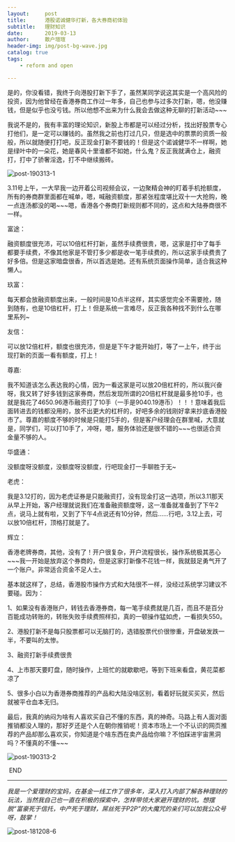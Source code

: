 ```yaml
---
layout:     post
title:      港股诺诚健华打新，各大券商初体验
subtitle:   理财知识
date:       2019-03-13
author:     散户瑄瑄
header-img: img/post-bg-wave.jpg
catalog: true
tags:
    - reform and open

---
```


是的，你没看错，我终于向港股打新下手了，虽然某同学说这其实是一个高风险的投资，因为他曾经在香港券商工作过一年多，自己也参与过多次打新，嗯，他没赚钱，但是似乎也没亏钱。所以他想不出来为什么我会去做这种无聊的打新活动~~~



我说不是的，我有丰富的理论知识，新股上市都是可以经过分析，找出好股票专心打他们，是一定可以赚钱的。虽然我之前也打过几只，但是选中的票票的资质一般般，所以就随便打打吧，反正现金打新不要钱的！但是这个诺诚健华不一样啊，她是绿叶中的一朵花，她是春风十里谁都不如她，什么鬼？反正我就满仓上，融资打，打中了骄奢淫逸，打不中继续搬砖。

![post-190313-1](/../../../../hughhw.github.io/img/post-190313-1.jpg)

3.11号上午，一大早我一边开着公司视频会议，一边聚精会神的盯着手机抢额度，所有的券商群里面都在喊单，嗯，喊融资额度，那紧张程度堪比双十一大抢购，晚一点连汤都没的喝~~~嗯，香港各个券商打新规则都不同的，这点和大陆券商很不一样。



富途：

融资额度很充沛，可以10倍杠杆打新，虽然手续费很贵，嗯，这家是打中了每手都要手续费，不像其他家是不管打多少都是收一笔手续费的，所以这家手续费贵了好多倍。但是这家暗盘很香，所以首选是她。还有系统页面操作简单，适合我这种懒人。



玖富：

每天都会放融资额度出来，一般时间是10点半这样，其实感觉完全不需要抢，随到随有，也是10倍杠杆，打上！但是系统一言难尽，反正我各种找不到什么在哪里系列~



友信：

可以放12倍杠杆，额度也很充沛，但是是下午才能开始打，等了一上午，终于出现打新的页面一看有额度，打上！



尊嘉:

我不知道该怎么表达我的心情，因为一看这家是可以放20倍杠杆的，所以我兴奋呀，我又转了好多钱到这家券商，然后发现所谓的20倍杠杆就是最多抢10手，也就是我花了4650.96港币融资打了10手（一手是9040.19港币）！！！意味着我后面转进去的钱都没用的，放不出更大的杠杆的，好吧多余的钱刚好拿来抄底香港股市了。尊嘉的额度不够的时候是只能打5手的，但是客户经理会在群里喊，大意就是，同学们，可以打10手了，冲呀，嗯，服务体验还是很不错的~~~也很适合资金量不够的人。



华盛通：

没额度呀没额度，没额度呀没额度，行吧现金打一手聊胜于无~



老虎：

我是3.12打的，因为老虎证券是只能融资打，没有现金打这一选项，所以3.11那天从早上开始，客户经理就说我们在准备融资额度呀，这一准备就准备到了下午2点，说马上就有啦，又到了下午4点说还有10分钟，然后......行吧，3.12上去，可以放10倍杠杆，顶格打就是了。



辉立：

香港老牌券商，其他，没有了！开户很复杂，开户流程很长，操作系统极其恶心~~~我一开始是放弃这个券商的，但是这家打新像不花钱一样，我就鼓足勇气开了一个账户。非常适合资金不足人士。



基本就这样了，总结，香港股市操作方式和大陆很不一样，没经过系统学习建议不要碰。因为：

1、如果没有香港账户，转钱去香港券商，每一笔手续费就是几百，而且不是百分百能成功转账的，转账失败手续费照样扣，真的一顿操作猛如虎，一看损失550。

2、港股打新不是每只股票都可以无脑打的，选错股票代价很惨重，开盘破发跌一半，不要叫的太惨。

3、融资打新手续费很贵

4、上市那天要盯盘，随时操作，上班忙的就歇歇吧，等到下班来看盘，黄花菜都凉了

5、很多小白以为香港券商推荐的产品和大陆没啥区别，看着好玩就买买买，然后就被平仓血本无归。



最后，我真的纳闷为啥有人喜欢买自己不懂的东西，真的神奇。马路上有人面对面推销都没人理的，那好歹还是个人在朝你推销呢！资本市场上一个不认识的网页推荐的产品却那么喜欢买，你知道是个啥东西在卖产品给你嘛？不怕踩进宇宙黑洞吗？不懂真的不懂~~~

![post-190313-2](/../../../../hughhw.github.io/img/post-190313-2.gif)



​                                                                                           END

------

*我是一个爱理财的宝妈，在基金一线工作了很多年，深入打入内部了解各种理财的玩法，当然我自己也一直在积极的探索中，怎样带领大家避开理财的坑。想摆脱“富豪死于信托，中产死于理财，屌丝死于P2P”的大魔咒的亲们可以加我公众号呀，鼓掌！*

![post-181208-6](/../../../../hughhw.github.io/img/post-181208-6.jpg)